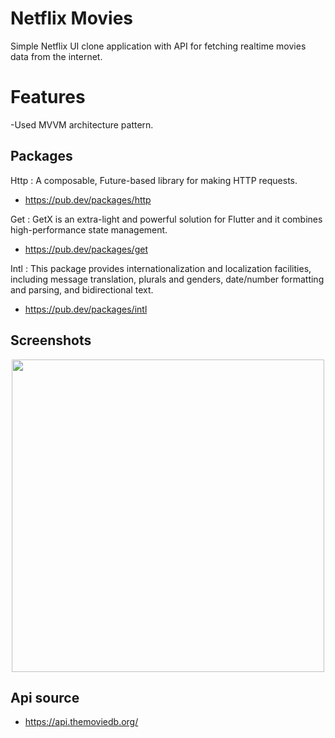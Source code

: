 # Netflix Movies

Simple Netflix UI clone application with API for fetching realtime movies data from the internet.

# Features

-Used MVVM architecture pattern.

## Packages

Http : A composable, Future-based library for making HTTP requests.
* https://pub.dev/packages/http

Get : GetX is an extra-light and powerful solution for Flutter and it combines high-performance state management.
* https://pub.dev/packages/get

Intl : This package provides internationalization and localization facilities, including message translation, plurals and genders, date/number formatting and parsing, and bidirectional text.
* https://pub.dev/packages/intl

## Screenshots

<p align="center">
  <img src="assets/screenshots.gif" height="500em" />
</p>

## Api source

- https://api.themoviedb.org/

